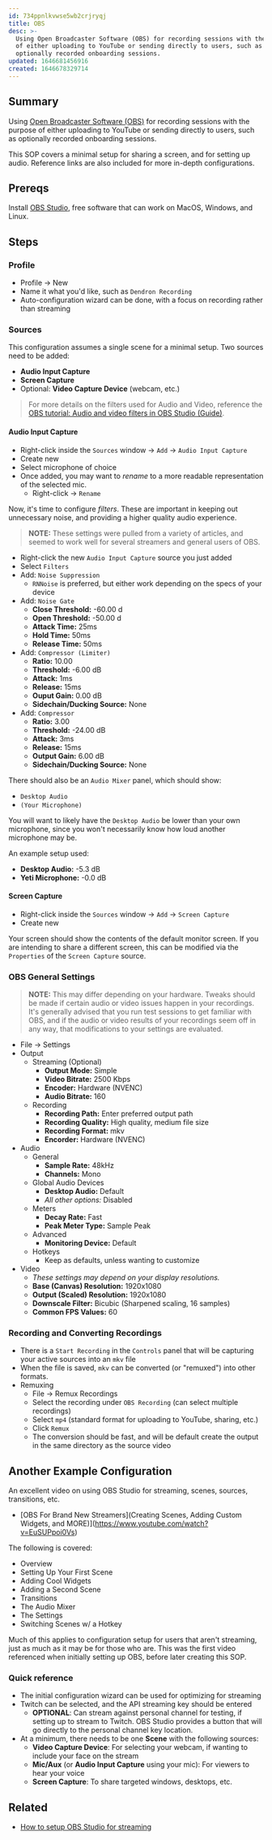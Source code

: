 ```yaml
---
id: 734ppnlkvwse5wb2crjryqj
title: OBS
desc: >-
  Using Open Broadcaster Software (OBS) for recording sessions with the purpose
  of either uploading to YouTube or sending directly to users, such as
  optionally recorded onboarding sessions.
updated: 1646681456916
created: 1646678329714
---
```


## Summary

Using [Open Broadcaster Software (OBS)](https://obsproject.com/) for recording sessions with the purpose of either uploading to YouTube or sending directly to users, such as optionally recorded onboarding sessions.

This SOP covers a minimal setup for sharing a screen, and for setting up audio. Reference links are also included for more in-depth configurations.

## Prereqs

Install [OBS Studio](https://obsproject.com/), free software that can work on MacOS, Windows, and Linux.

## Steps

### Profile

- Profile -> New
- Name it what you'd like, such as `Dendron Recording`
- Auto-configuration wizard can be done, with a focus on recording rather than streaming

### Sources

This configuration assumes a single scene for a minimal setup. Two sources need to be added:
- **Audio Input Capture**
- **Screen Capture**
- Optional: **Video Capture Device** (webcam, etc.)

> For more details on the filters used for Audio and Video, reference the [OBS tutorial: Audio and video filters in OBS Studio (Guide)](https://projectobs.com/en/tutorials/audio-video-filters-obs-studio-guide/).

#### Audio Input Capture

- Right-click inside the `Sources` window -> `Add` -> `Audio Input Capture`
- Create new
- Select microphone of choice
- Once added, you may want to _rename_ to a more readable representation of the selected mic.
  - Right-click -> `Rename`

Now, it's time to configure _filters_. These are important in keeping out unnecessary noise, and providing a higher quality audio experience.

> **NOTE:** These settings were pulled from a variety of articles, and seemed to work well for several streamers and general users of OBS.

- Right-click the new `Audio Input Capture` source you just added
- Select `Filters`
- Add: `Noise Suppression`
  - `RNNoise` is preferred, but either work depending on the specs of your device
- Add: `Noise Gate`
  - **Close Threshold:** -60.00 d
  - **Open Threshold:** -50.00 d
  - **Attack Time:** 25ms
  - **Hold Time:** 50ms
  - **Release Time:** 50ms
- Add: `Compressor (Limiter)`
  - **Ratio:** 10.00
  - **Threshold:** -6.00 dB
  - **Attack:** 1ms
  - **Release:** 15ms
  - **Ouput Gain:** 0.00 dB
  - **Sidechain/Ducking Source:** None
- Add: `Compressor`
  - **Ratio:** 3.00
  - **Threshold:** -24.00 dB
  - **Attack:** 3ms
  - **Release:** 15ms
  - **Output Gain:** 6.00 dB
  - **Sidechain/Ducking Source:** None

There should also be an `Audio Mixer` panel, which should show:
- `Desktop Audio`
- `(Your Microphone)`

You will want to likely have the `Desktop Audio` be lower than your own microphone, since you won't necessarily know how loud another microphone may be.

An example setup used:
- **Desktop Audio:** -5.3 dB
- **Yeti Microphone:** -0.0 dB

#### Screen Capture

- Right-click inside the `Sources` window -> `Add` -> `Screen Capture`
- Create new

Your screen should show the contents of the default monitor screen. If you are intending to share a different screen, this can be modified via the `Properties` of the `Screen Capture` source.

### OBS General Settings

> **NOTE:** This may differ depending on your hardware. Tweaks should be made if certain audio or video issues happen in your recordings. It's generally advised that you run test sessions to get familiar with OBS, and if the audio or video results of your recordings seem off in any way, that modifications to your settings are evaluated.

- File -> Settings
- Output
  - Streaming (Optional)
    - **Output Mode:** Simple
    - **Video Bitrate:** 2500 Kbps
    - **Encoder:** Hardware (NVENC)
    - **Audio Bitrate:** 160
  - Recording
    - **Recording Path:** Enter preferred output path
    - **Recording Quality:** High quality, medium file size
    - **Recording Format:** mkv
    - **Encorder:** Hardware (NVENC)
- Audio
  - General
    - **Sample Rate:** 48kHz
    - **Channels:** Mono
  - Global Audio Devices
    - **Desktop Audio:** Default
    - _All other options:_ Disabled
  - Meters
    - **Decay Rate:** Fast
    - **Peak Meter Type:** Sample Peak
  - Advanced
    - **Monitoring Device:** Default
  - Hotkeys
    - Keep as defaults, unless wanting to customize
- Video
  - _These settings may depend on your display resolutions._
  - **Base (Canvas) Resolution:** 1920x1080
  - **Output (Scaled) Resolution:** 1920x1080
  - **Downscale Filter:** Bicubic (Sharpened scaling, 16 samples)
  - **Common FPS Values:** 60

### Recording and Converting Recordings

- There is a `Start Recording` in the `Controls` panel that will be capturing your active sources into an `mkv` file
- When the file is saved, `mkv` can be converted (or "remuxed") into other formats.
- Remuxing
  - File -> Remux Recordings
  - Select the recording under `OBS Recording` (can select multiple recordings)
  - Select `mp4` (standard format for uploading to YouTube, sharing, etc.)
  - Click `Remux`
  - The conversion should be fast, and will be default create the output in the same directory as the source video

## Another Example Configuration

An excellent video on using OBS Studio for streaming, scenes, sources, transitions, etc.
- [OBS For Brand New Streamers](Creating Scenes, Adding Custom Widgets, and MORE)](https://www.youtube.com/watch?v=EuSUPpoi0Vs)

The following is covered:

- Overview
- Setting Up Your First Scene
- Adding Cool Widgets
- Adding a Second Scene
- Transitions
- The Audio Mixer
- The Settings
- Switching Scenes w/ a Hotkey

Much of this applies to configuration setup for users that aren't streaming, just as much as it may be for those who are. This was the first video referenced when initially setting up OBS, before later creating this SOP.

### Quick reference

- The initial configuration wizard can be used for optimizing for streaming
- Twitch can be selected, and the API streaming key should be entered
  - **OPTIONAL**: Can stream against personal channel for testing, if setting up to stream to Twitch. OBS Studio provides a button that will go directly to the personal channel key location.
- At a minimum, there needs to be one **Scene** with the following sources:
  - **Video Capture Device**: For selecting your webcam, if wanting to include your face on the stream
  - **Mic/Aux** (or **Audio Input Capture** using your mic): For viewers to hear your voice
  - **Screen Capture**: To share targeted windows, desktops, etc.

## Related

- [How to setup OBS Studio for streaming](https://projectobs.com/en/tutorials/how-to-setup-obs-studio-for-streaming/)
